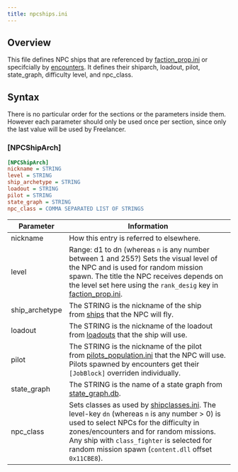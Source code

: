 ```yaml
---
title: npcships.ini
---
```


## Overview

This file defines NPC ships that are referenced by [faction_prop.ini](./faction_prop.ini.md) or specifcially by [encounters](../../../typed-inis/encounters.md). It defines their shiparch, loadout, pilot, state_graph, difficulty level, and npc_class.

## Syntax

There is no particular order for the sections or the parameters inside them. However each parameter should only be used once per section, since only the last value will be used by Freelancer.

### [NPCShipArch]

```ini
[NPCShipArch]
nickname = STRING
level = STRING
ship_archetype = STRING
loadout = STRING
pilot = STRING
state_graph = STRING
npc_class = COMMA SEPARATED LIST OF STRINGS
```

| Parameter      | Information |
| -------------- | ----------- |
| nickname       | How this entry is referred to elsewhere. |
| level          | Range: d1 to dn (whereas `n` is any number between 1 and 255?) Sets the visual level of the NPC and is used for random mission spawn. The title the NPC receives depends on the level set here using the `rank_desig` key in [faction_prop.ini](faction_prop.ini.md). |
| ship_archetype | The STRING is the nickname of the ship from [ships](../../../typed-inis/ships.md) that the NPC will fly. |
| loadout        | The STRING is the nickname of the loadout from [loadouts](../../../typed-inis/loadouts.md) that the ship will use. |
| pilot          | The STRING is the nickname of the pilot from [pilots_population.ini](./pilots_population.ini.md) that the NPC will use. Pilots spawned by encounters get their `[JobBlock]` overriden individually. |
| state_graph    | The STRING is the name of a state graph from [state_graph.db](../ai/state_graph.db.md). |
| npc_class      | Sets classes as used by [shipclasses.ini](./shipclasses.ini.md). The level-key `dn` (whereas `n` is any number > 0) is used to select NPCs for the difficulty in zones/encounters and for random missions. Any ship with `class_fighter` is selected for random mission spawn (`content.dll` offset `0x11CBE8`). |
